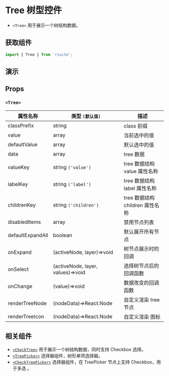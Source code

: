 # Tree 树型控件 

* `<Tree>` 用于展示一个树结构数据。

## 获取组件

```js
import { Tree } from 'rsuite';
```

## 演示

<!--{demo}-->

## Props

### `<Tree>`

| 属性名称         | 类型 `(默认值)`                   | 描述                            |
| ---------------- | --------------------------------- | ------------------------------- |
| classPrefix      | string                            | class 前缀                      |
| value            | array                             | 当前选中的值                    |
| defaultValue     | array                             | 默认选中的值                    |
| data             | array                             | tree 数据                       |
| valueKey         | string `('value')`                | tree 数据结构 value 属性名称    |
| labelKey         | string `('label')`                | tree 数据结构 label 属性名称    |
| childrenKey      | string `('children')`             | tree 数据结构 children 属性名称 |
| disabledItems    | array                             | 禁用节点列表                    |
| defaultExpandAll | boolean                           | 默认展开所有节点                |
| onExpand         | (activeNode, layer)=>void         | 树节点展示时的回调              |
| onSelect         | (activeNode, layer, values)=>void | 选择树节点后的回调函数          |
| onChange         | (value)=>void                     | 数据改变的回调函数              |
| renderTreeNode   | (nodeData)=>React.Node            | 自定义渲染 tree 节点            |
| renderTreeIcon   | (nodeData)=>React.Node            | 自定义渲染 图标                 |

## 相关组件

* [`<CheckTree>`](./check-tree) 用于展示一个树结构数据，同时支持 Checkbox 选择。
* [`<TreePicker>`](./tree-picker) 选择器组件，树形单项选择器。
* [`<CheckTreePicker>`](./check-tree-picker) 选择器组件，在 TreePicker 节点上支持 Checkbox，用于多选 。
